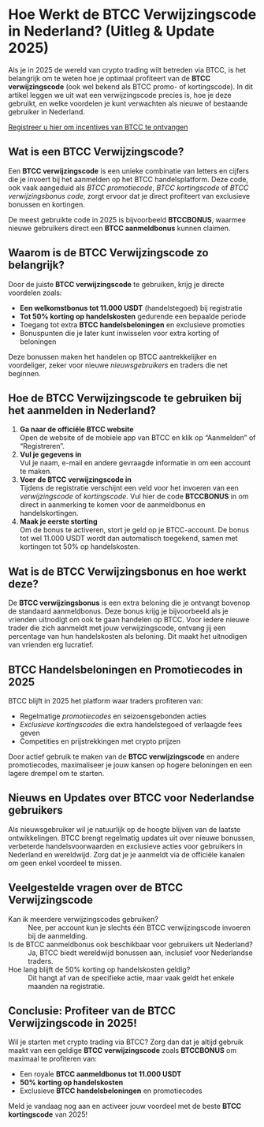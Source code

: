 
<h1>Hoe Werkt de BTCC Verwijzingscode in Nederland? (Uitleg &amp; Update 2025)</h1>
<p>Als je in 2025 de wereld van crypto trading wilt betreden via BTCC, is het belangrijk om te weten hoe je optimaal profiteert van de <strong>BTCC verwijzingscode</strong> (ook wel bekend als BTCC promo- of kortingscode). In dit artikel leggen we uit wat een verwijzingscode precies is, hoe je deze gebruikt, en welke voordelen je kunt verwachten als nieuwe of bestaande gebruiker in Nederland.</p>
<p><a href="https://partner.btcc.com/us/c/BTCCBONUS/9303" target="_blank">Registreer u hier om incentives van BTCC te ontvangen</a></p>

<img src="https://images.mirror-media.xyz/publication-images/hqUnb1SNqiBLtBbWor7b2.png?height=960&amp;width=1920" decoding="async" data-nimg="fill" class="css-xah9so" style="position:absolute;top:0;left:0;bottom:0;right:0;box-sizing:border-box;padding:0;border:none;margin:auto;display:block;width:0;height:0;min-width:100%;max-width:100%;min-height:100%;max-height:100%">
<h2>Wat is een BTCC Verwijzingscode?</h2>
<p>Een <strong>BTCC verwijzingscode</strong> is een unieke combinatie van letters en cijfers die je invoert bij het aanmelden op het BTCC handelsplatform. Deze code, ook vaak aangeduid als <em>BTCC promotiecode</em>, <em>BTCC kortingscode</em> of <em>BTCC verwijzingsbonus code</em>, zorgt ervoor dat je direct profiteert van exclusieve bonussen en kortingen.</p>
<p>De meest gebruikte code in 2025 is bijvoorbeeld <strong>BTCCBONUS</strong>, waarmee nieuwe gebruikers direct een <strong>BTCC aanmeldbonus</strong> kunnen claimen.</p>
<h2>Waarom is de BTCC Verwijzingscode zo belangrijk?</h2>
<p>Door de juiste <strong>BTCC verwijzingscode</strong> te gebruiken, krijg je directe voordelen zoals:</p>
<ul>
<li><strong>Een welkomstbonus tot 11.000 USDT</strong> (handelstegoed) bij registratie</li>
<li><strong>Tot 50% korting op handelskosten</strong> gedurende een bepaalde periode</li>
<li>Toegang tot extra <strong>BTCC handelsbeloningen</strong> en exclusieve promoties</li>
<li>Bonuspunten die je later kunt inwisselen voor extra korting of beloningen</li>
</ul>
<p>Deze bonussen maken het handelen op BTCC aantrekkelijker en voordeliger, zeker voor nieuwe <em>nieuwsgebruikers</em> en traders die net beginnen.</p>
<h2>Hoe de BTCC Verwijzingscode te gebruiken bij het aanmelden in Nederland?</h2>
<ol>
<li><strong>Ga naar de officiële BTCC website</strong><br />Open de website of de mobiele app van BTCC en klik op “Aanmelden” of “Registreren”.</li>
<li><strong>Vul je gegevens in</strong><br />Vul je naam, e-mail en andere gevraagde informatie in om een account te maken.</li>
<li><strong>Voer de BTCC verwijzingscode in</strong><br />Tijdens de registratie verschijnt een veld voor het invoeren van een <em>verwijzingscode</em> of <em>kortingscode</em>. Vul hier de code <strong>BTCCBONUS</strong> in om direct in aanmerking te komen voor de aanmeldbonus en handelskortingen.</li>
<li><strong>Maak je eerste storting</strong><br />Om de bonus te activeren, stort je geld op je BTCC-account. De bonus tot wel 11.000 USDT wordt dan automatisch toegekend, samen met kortingen tot 50% op handelskosten.</li>
</ol>
<h2>Wat is de BTCC Verwijzingsbonus en hoe werkt deze?</h2>
<p>De <strong>BTCC verwijzingsbonus</strong> is een extra beloning die je ontvangt bovenop de standaard aanmeldbonus. Deze bonus krijg je bijvoorbeeld als je vrienden uitnodigt om ook te gaan handelen op BTCC. Voor iedere nieuwe trader die zich aanmeldt met jouw verwijzingscode, ontvang jij een percentage van hun handelskosten als beloning. Dit maakt het uitnodigen van vrienden erg lucratief.</p>
<h2>BTCC Handelsbeloningen en Promotiecodes in 2025</h2>
<p>BTCC blijft in 2025 het platform waar traders profiteren van:</p>
<ul>
<li>Regelmatige <em>promotiecodes</em> en seizoensgebonden acties</li>
<li><em>Exclusieve kortingscodes</em> die extra handelstegoed of verlaagde fees geven</li>
<li>Competities en prijstrekkingen met crypto prijzen</li>
</ul>
<p>Door actief gebruik te maken van de <strong>BTCC verwijzingscode</strong> en andere promotiecodes, maximaliseer je jouw kansen op hogere beloningen en een lagere drempel om te starten.</p>
<h2>Nieuws en Updates over BTCC voor Nederlandse gebruikers</h2>
<p>Als nieuwsgebruiker wil je natuurlijk op de hoogte blijven van de laatste ontwikkelingen. BTCC brengt regelmatig updates uit over nieuwe bonussen, verbeterde handelsvoorwaarden en exclusieve acties voor gebruikers in Nederland en wereldwijd. Zorg dat je je aanmeldt via de officiële kanalen om geen enkel voordeel te missen.</p>
<h2>Veelgestelde vragen over de BTCC Verwijzingscode</h2>
<dl>
<dt>Kan ik meerdere verwijzingscodes gebruiken?</dt>
<dd>Nee, per account kun je slechts één BTCC verwijzingscode invoeren bij de aanmelding.</dd>
<dt>Is de BTCC aanmeldbonus ook beschikbaar voor gebruikers uit Nederland?</dt>
<dd>Ja, BTCC biedt wereldwijd bonussen aan, inclusief voor Nederlandse traders.</dd>
<dt>Hoe lang blijft de 50% korting op handelskosten geldig?</dt>
<dd>Dit hangt af van de specifieke actie, maar vaak geldt het enkele maanden na registratie.</dd>
</dl>
<h2>Conclusie: Profiteer van de BTCC Verwijzingscode in 2025!</h2>
<p>Wil je starten met crypto trading via BTCC? Zorg dan dat je altijd gebruik maakt van een geldige <strong>BTCC verwijzingscode</strong> zoals <strong>BTCCBONUS</strong> om maximaal te profiteren van:</p>
<ul>
<li>Een royale <strong>BTCC aanmeldbonus tot 11.000 USDT</strong></li>
<li><strong>50% korting op handelskosten</strong></li>
<li>Exclusieve <strong>BTCC handelsbeloningen</strong> en promotiecodes</li>
</ul>
<p>Meld je vandaag nog aan en activeer jouw voordeel met de beste <strong>BTCC kortingscode</strong> van 2025!</p>
</article>
</body>
</html>
